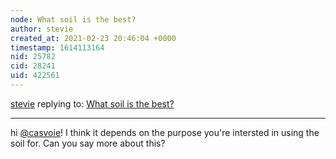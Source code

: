 ```yaml
---
node: What soil is the best?
author: stevie
created_at: 2021-02-23 20:46:04 +0000
timestamp: 1614113164
nid: 25782
cid: 28241
uid: 422561
---
```




[stevie](../profile/stevie) replying to: [What soil is the best?](../notes/csavoie/02-23-2021/what-soil-is-the-best)

----
hi [@casvoie](/profile/casvoie)! I think it depends on the purpose you're intersted in using the soil for. Can you say more about this? 